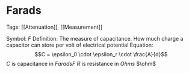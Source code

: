 # Farads
Tags: [[Attenuation]], [[Measurement]]

Symbol: $F$
Definition: The measure of capacitance. How much charge a capacitor can store per volt of electrical potential
Equation:
$$C = \epsilon_0 \cdot \epsilon_r \cdot \frac{A}{d}$$
$C$ is capacitance in *Farads*$F$
$R$ is resistance in *Ohms* $\ohm$
